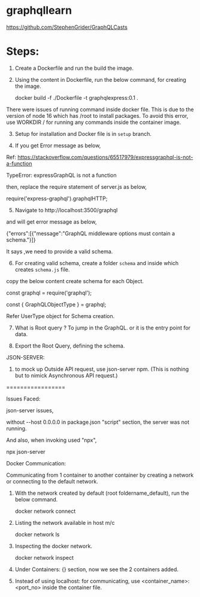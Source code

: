 # graphqllearn

https://github.com/StephenGrider/GraphQLCasts

Steps:
=====

1. Create a Dockerfile and run the build the image.
2. Using the content in Dockerfile, run the below command, for creating the image.

    docker build -f ./Dockerfile -t graphqlexpress:0.1 .

There were issues of running command inside docker file. This is due to the version of node 16 which has /root to install
packages. To avoid this error, use WORKDIR /<folder> for running any commands inside the container image.

3. Setup for installation and Docker file is in ```setup``` branch.

4. If you get Error message as below,

Ref: https://stackoverflow.com/questions/65517979/expressgraphql-is-not-a-function

TypeError: expressGraphQL is not a function

then, replace the require statement of server.js as below,

require('express-graphql').graphqlHTTP;

5. Navigate to http://localhost:3500/graphql

and will get error message as below,

{"errors":[{"message":"GraphQL middleware options must contain a schema."}]}

It says ,we need to provide a valid schema.

6. For creating valid schema, create a folder ```schema``` and inside which creates ```schema.js``` file.

copy the below content create schema for each Object.

const graphql = require('graphql');

const { GraphQLObjectType } = graphql; 

Refer UserType object for Schema creation.


7. What is Root query ? To jump in the GraphQL. or it is the entry point for data.

8. Export the Root Query, defining the schema.

JSON-SERVER:

1. to mock up Outside API request, use json-server npm. (This is nothing but to nimick Asynchronous API request.)



=================

Issues Faced:

json-server issues,

without --host 0.0.0.0 in package.json "script" section, the server was not running.

And also, when invoking used "npx",

npx json-server



Docker Communication:


Communicating from 1 container to another container by creating a network or connecting to the default network.

1. With the network created by default (root foldername_default), run the below command. 

    docker network connect <network-name> <container-name>

2. Listing the network available in host m/c

    docker network ls

3. Inspecting the docker network.

    docker network inspect <network-name>

4. Under Containers: {} section, now we see the 2 containers added.

5. Instead of using localhost:<port> for communicating, use <container_name>:<port_no> inside the container file.

